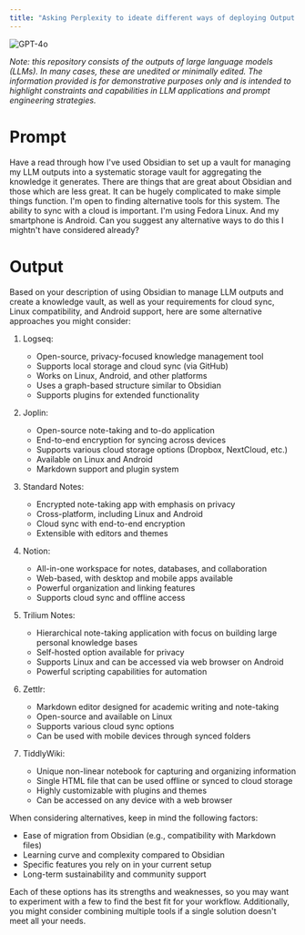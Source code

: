```yaml
---
title: "Asking Perplexity to ideate different ways of deploying Output Hub as a markdown note vault"
---
```

![GPT-4o](https://img.shields.io/badge/GPT--4o-3333FF?style=for-the-badge&logo=openai&logoColor=white)



*Note: this repository consists of the outputs of large language models (LLMs). In many cases, these are unedited or minimally edited. The information provided is for demonstrative purposes only and is intended to highlight constraints and capabilities in LLM applications and prompt engineering strategies.*


# Prompt

Have a read through how I've used Obsidian to set up a vault for managing my LLM outputs into a systematic storage vault for aggregating the knowledge it generates. There are things that are great about Obsidian and those which are less great. It can be hugely complicated to make simple things function. I'm open to finding alternative tools for this system. The ability to sync with a cloud is important. I'm using Fedora Linux. And my smartphone is Android. Can you suggest any alternative ways to do this I mightn't have considered already?

# Output

Based on your description of using Obsidian to manage LLM outputs and create a knowledge vault, as well as your requirements for cloud sync, Linux compatibility, and Android support, here are some alternative approaches you might consider:

1. Logseq:
   - Open-source, privacy-focused knowledge management tool
   - Supports local storage and cloud sync (via GitHub)
   - Works on Linux, Android, and other platforms
   - Uses a graph-based structure similar to Obsidian
   - Supports plugins for extended functionality

2. Joplin:
   - Open-source note-taking and to-do application
   - End-to-end encryption for syncing across devices
   - Supports various cloud storage options (Dropbox, NextCloud, etc.)
   - Available on Linux and Android
   - Markdown support and plugin system

3. Standard Notes:
   - Encrypted note-taking app with emphasis on privacy
   - Cross-platform, including Linux and Android
   - Cloud sync with end-to-end encryption
   - Extensible with editors and themes

4. Notion:
   - All-in-one workspace for notes, databases, and collaboration
   - Web-based, with desktop and mobile apps available
   - Powerful organization and linking features
   - Supports cloud sync and offline access

5. Trilium Notes:
   - Hierarchical note-taking application with focus on building large personal knowledge bases
   - Self-hosted option available for privacy
   - Supports Linux and can be accessed via web browser on Android
   - Powerful scripting capabilities for automation

6. Zettlr:
   - Markdown editor designed for academic writing and note-taking
   - Open-source and available on Linux
   - Supports various cloud sync options
   - Can be used with mobile devices through synced folders

7. TiddlyWiki:
   - Unique non-linear notebook for capturing and organizing information
   - Single HTML file that can be used offline or synced to cloud storage
   - Highly customizable with plugins and themes
   - Can be accessed on any device with a web browser

When considering alternatives, keep in mind the following factors:

- Ease of migration from Obsidian (e.g., compatibility with Markdown files)
- Learning curve and complexity compared to Obsidian
- Specific features you rely on in your current setup
- Long-term sustainability and community support

Each of these options has its strengths and weaknesses, so you may want to experiment with a few to find the best fit for your workflow. Additionally, you might consider combining multiple tools if a single solution doesn't meet all your needs.

 
